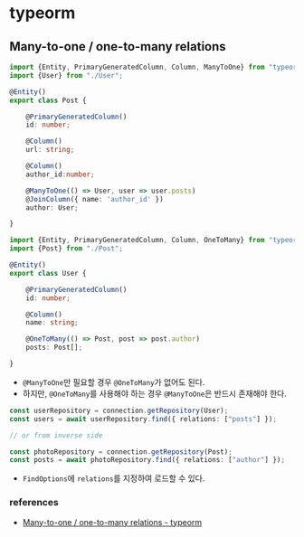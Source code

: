 # typeorm

## Many-to-one / one-to-many relations

```typescript
import {Entity, PrimaryGeneratedColumn, Column, ManyToOne} from "typeorm";
import {User} from "./User";

@Entity()
export class Post {

    @PrimaryGeneratedColumn()
    id: number;

    @Column()
    url: string;

    @Column()
    author_id:number;

    @ManyToOne(() => User, user => user.posts)
    @JoinColumn({ name: 'author_id' })
    author: User;

}
```

```typescript
import {Entity, PrimaryGeneratedColumn, Column, OneToMany} from "typeorm";
import {Post} from "./Post";

@Entity()
export class User {

    @PrimaryGeneratedColumn()
    id: number;

    @Column()
    name: string;

    @OneToMany(() => Post, post => post.author)
    posts: Post[];

}
```

- `@ManyToOne`만 필요할 경우 `@OneToMany`가 없어도 된다.
- 하지만, `@OneToMany`를 사용해야 하는 경우 `@ManyToOne`은 반드시 존재해야 한다.

```typescript
const userRepository = connection.getRepository(User);
const users = await userRepository.find({ relations: ["posts"] });

// or from inverse side

const photoRepository = connection.getRepository(Post);
const posts = await photoRepository.find({ relations: ["author"] });
```

- `FindOptions`에 `relations`를 지정하여 로드할 수 있다.


### references

- [Many-to-one / one-to-many relations - typeorm](https://orkhan.gitbook.io/typeorm/docs/many-to-one-one-to-many-relations)